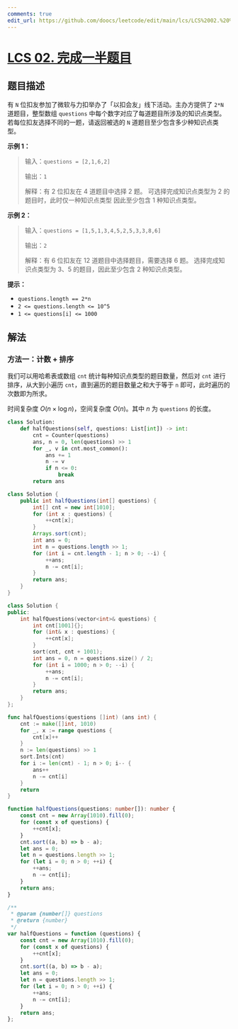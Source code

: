 ```yaml
---
comments: true
edit_url: https://github.com/doocs/leetcode/edit/main/lcs/LCS%2002.%20%E5%AE%8C%E6%88%90%E4%B8%80%E5%8D%8A%E9%A2%98%E7%9B%AE/README.md
---
```


# [LCS 02. 完成一半题目](https://leetcode.cn/problems/WqXACV/)

## 题目描述

<!-- 这里写题目描述 -->

有 `N` 位扣友参加了微软与力扣举办了「以扣会友」线下活动。主办方提供了 `2*N` 道题目，整型数组 `questions` 中每个数字对应了每道题目所涉及的知识点类型。
若每位扣友选择不同的一题，请返回被选的 `N` 道题目至少包含多少种知识点类型。

**示例 1：**

> 输入：`questions = [2,1,6,2]`
>
> 输出：`1`
>
> 解释：有 2 位扣友在 4 道题目中选择 2 题。
> 可选择完成知识点类型为 2 的题目时，此时仅一种知识点类型
> 因此至少包含 1 种知识点类型。

**示例 2：**

> 输入：`questions = [1,5,1,3,4,5,2,5,3,3,8,6]`
>
> 输出：`2`
>
> 解释：有 6 位扣友在 12 道题目中选择题目，需要选择 6 题。
> 选择完成知识点类型为 3、5 的题目，因此至少包含 2 种知识点类型。

**提示：**

-   `questions.length == 2*n`
-   `2 <= questions.length <= 10^5`
-   `1 <= questions[i] <= 1000`

## 解法

### 方法一：计数 + 排序

我们可以用哈希表或数组 `cnt` 统计每种知识点类型的题目数量，然后对 `cnt` 进行排序，从大到小遍历 `cnt`，直到遍历的题目数量之和大于等于 `n` 即可，此时遍历的次数即为所求。

时间复杂度 $O(n \times \log n)$，空间复杂度 $O(n)$。其中 $n$ 为 `questions` 的长度。

<!-- tabs:start -->

```python
class Solution:
    def halfQuestions(self, questions: List[int]) -> int:
        cnt = Counter(questions)
        ans, n = 0, len(questions) >> 1
        for _, v in cnt.most_common():
            ans += 1
            n -= v
            if n <= 0:
                break
        return ans
```

```java
class Solution {
    public int halfQuestions(int[] questions) {
        int[] cnt = new int[1010];
        for (int x : questions) {
            ++cnt[x];
        }
        Arrays.sort(cnt);
        int ans = 0;
        int n = questions.length >> 1;
        for (int i = cnt.length - 1; n > 0; --i) {
            ++ans;
            n -= cnt[i];
        }
        return ans;
    }
}
```

```cpp
class Solution {
public:
    int halfQuestions(vector<int>& questions) {
        int cnt[1001]{};
        for (int& x : questions) {
            ++cnt[x];
        }
        sort(cnt, cnt + 1001);
        int ans = 0, n = questions.size() / 2;
        for (int i = 1000; n > 0; --i) {
            ++ans;
            n -= cnt[i];
        }
        return ans;
    }
};
```

```go
func halfQuestions(questions []int) (ans int) {
	cnt := make([]int, 1010)
	for _, x := range questions {
		cnt[x]++
	}
	n := len(questions) >> 1
	sort.Ints(cnt)
	for i := len(cnt) - 1; n > 0; i-- {
		ans++
		n -= cnt[i]
	}
	return
}
```

```ts
function halfQuestions(questions: number[]): number {
    const cnt = new Array(1010).fill(0);
    for (const x of questions) {
        ++cnt[x];
    }
    cnt.sort((a, b) => b - a);
    let ans = 0;
    let n = questions.length >> 1;
    for (let i = 0; n > 0; ++i) {
        ++ans;
        n -= cnt[i];
    }
    return ans;
}
```

```js
/**
 * @param {number[]} questions
 * @return {number}
 */
var halfQuestions = function (questions) {
    const cnt = new Array(1010).fill(0);
    for (const x of questions) {
        ++cnt[x];
    }
    cnt.sort((a, b) => b - a);
    let ans = 0;
    let n = questions.length >> 1;
    for (let i = 0; n > 0; ++i) {
        ++ans;
        n -= cnt[i];
    }
    return ans;
};
```

<!-- tabs:end -->

<!-- end -->
